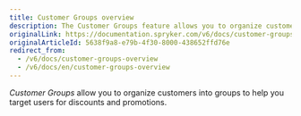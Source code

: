 ```yaml
---
title: Customer Groups overview
description: The Customer Groups feature allows you to organize customers into groups to help you target users for discounts and promotions.
originalLink: https://documentation.spryker.com/v6/docs/customer-groups-overview
originalArticleId: 5638f9a8-e79b-4f30-8000-438652ffd76e
redirect_from:
  - /v6/docs/customer-groups-overview
  - /v6/docs/en/customer-groups-overview
---
```


*Customer Groups* allow you to organize customers into groups to help you target users for discounts and promotions.

 